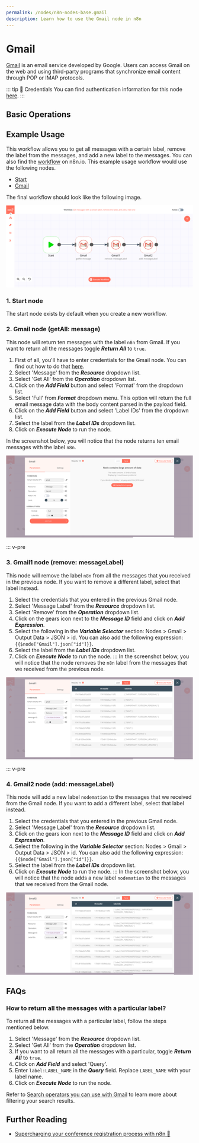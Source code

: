 ```yaml
---
permalink: /nodes/n8n-nodes-base.gmail
description: Learn how to use the Gmail node in n8n
---
```


# Gmail

[Gmail](https://www.gmail.com) is an email service developed by Google. Users can access Gmail on the web and using third-party programs that synchronize email content through POP or IMAP protocols.

::: tip 🔑 Credentials
You can find authentication information for this node [here](../../../credentials/Google/README.md).
:::

## Basic Operations

<Resource node="Gmail" />

## Example Usage

This workflow allows you to get all messages with a certain label, remove the label from the messages, and add a new label to the messages. You can also find the [workflow](https://n8n.io/workflows/621) on n8n.io. This example usage workflow would use the following nodes.
- [Start](../../core-nodes/Start/README.md)
- [Gmail]()

The final workflow should look like the following image.

![A workflow with the Gmail node](./workflow.png)

### 1. Start node

The start node exists by default when you create a new workflow.

### 2. Gmail node (getAll: message)

This node will return ten messages with the label `n8n` from Gmail. If you want to return all the messages toggle ***Return All*** to `true`.

1. First of all, you'll have to enter credentials for the Gmail node. You can find out how to do that [here](../../../credentials/Google/README.md).
2. Select 'Message' from the ***Resource*** dropdown list.
3. Select 'Get All' from the ***Operation*** dropdown list.
4. Click on the ***Add Field*** button and select 'Format' from the dropdown list.
5. Select 'Full' from ***Format*** dropdown menu. This option will return the full email message data with the body content parsed in the payload field.
6. Click on the ***Add Field*** button and select 'Label IDs' from the dropdown list.
7. Select the label from the ***Label IDs*** dropdown list.
8. Click on ***Execute Node*** to run the node.

In the screenshot below, you will notice that the node returns ten email messages with the label `n8n`.

![Using the Gmail node to get all messages with a particular label](./Gmail_node.png)


::: v-pre
### 3. Gmail1 node (remove: messageLabel)

This node will remove the label `n8n` from all the messages that you received in the previous node. If you want to remove a different label, select that label instead.

1. Select the credentials that you entered in the previous Gmail node.
2. Select 'Message Label' from the ***Resource*** dropdown list.
3. Select 'Remove' from the ***Operation*** dropdown list.
4. Click on the gears icon next to the ***Message ID*** field and click on ***Add Expression***.
5. Select the following in the ***Variable Selector*** section: Nodes > Gmail > Output Data > JSON > id. You can also add the following expression: `{{$node["Gmail"].json["id"]}}`.
6. Select the label from the ***Label IDs*** dropdown list.
7. Click on ***Execute Node*** to run the node.
:::
In the screenshot below, you will notice that the node removes the `n8n` label from the messages that we received from the previous node.

![Using the Gmail node to remove a label from the messages](./Gmail1_node.png)

::: v-pre
### 4. Gmail2 node (add: messageLabel)

This node will add a new label `nodemation` to the messages that we received from the Gmail node. If you want to add a different label, select that label instead.

1. Select the credentials that you entered in the previous Gmail node.
2. Select 'Message Label' from the ***Resource*** dropdown list.
3. Click on the gears icon next to the ***Message ID*** field and click on ***Add Expression***.
4. Select the following in the ***Variable Selector*** section: Nodes > Gmail > Output Data > JSON > id. You can also add the following expression: `{{$node["Gmail"].json["id"]}}`.
5. Select the label from the ***Label IDs*** dropdown list.
6. Click on ***Execute Node*** to run the node.
:::
In the screenshot below, you will notice that the node adds a new label `nodemation` to the messages that we received from the Gmail node.

![Using the Gmail node to add a label to the messages](./Gmail2_node.png)

## FAQs

### How to return all the messages with a particular label?

To return all the messages with a particular label, follow the steps mentioned below.

1. Select 'Message' from the ***Resource*** dropdown list.
2. Select 'Get All' from the ***Operation*** dropdown list.
3. If you want to all return all the messages with a particular, toggle ***Return All*** to `true`.
4. Click on ***Add Field*** and select 'Query'.
5. Enter `label:LABEL_NAME` in the ***Query*** field. Replace `LABEL_NAME` with your label name.
6. Click on ***Execute Node*** to run the node.

Refer to [Search operators you can use with Gmail](https://support.google.com/mail/answer/7190?hl=en) to learn more about filtering your search results.

## Further Reading

- [Supercharging your conference registration process with n8n 🎫](https://medium.com/n8n-io/supercharging-your-conference-registration-process-with-n8n-2831cdff37f9)
